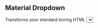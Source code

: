 ## Material Dropdown
Transforms your standard boring HTML <select> into a minimalistic beauty. 
Inspired by the animations of the actual dropdown in Material Design. 

